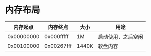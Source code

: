 # 内存布局

|内存起点|内存终点|大小|用途
|--|--|--|--|
|0x00000000|0x000fffff| 1M    |启动使用，之后空闲
|0x00100000|0x00267fff| 1440K |软盘内容
